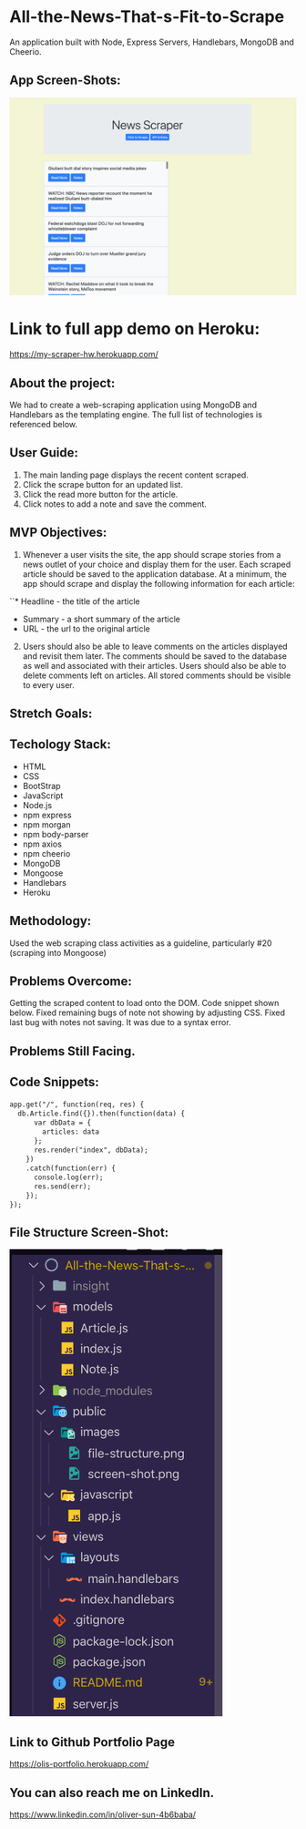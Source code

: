 # All-the-News-That-s-Fit-to-Scrape

An application built with Node, Express Servers, Handlebars, MongoDB and Cheerio.

## App Screen-Shots:
![](public/images/screen-shot.png)

# Link to full app demo on Heroku:
https://my-scraper-hw.herokuapp.com/

## About the project:
We had to create a web-scraping application using MongoDB and Handlebars as the templating engine. The full list of technologies is referenced below.

## User Guide:
1. The main landing page displays the recent content scraped. 
2. Click the scrape button for an updated list. 
3. Click the read more button for the article.
4. Click notes to add a note and save the comment.

## MVP Objectives:

1. Whenever a user visits the site, the app should scrape stories from a news outlet of your choice and display them for the user. Each scraped article should be saved to the application database. At a minimum, the app should scrape and display the following information for each article:

``* Headline - the title of the article
  * Summary - a short summary of the article
  * URL - the url to the original article

2. Users should also be able to leave comments on the articles displayed and revisit them later. The comments should be saved to the database as well and associated with their articles. Users should also be able to delete comments left on articles. All stored comments should be visible to every user.

## Stretch Goals:

  
## Techology Stack:
  * HTML
  * CSS
  * BootStrap
  * JavaScript
  * Node.js
  * npm express
  * npm morgan
  * npm body-parser
  * npm axios
  * npm cheerio
  * MongoDB
  * Mongoose
  * Handlebars
  * Heroku


## Methodology:

Used the web scraping class activities as a guideline, particularly #20 (scraping into Mongoose)

## Problems Overcome:

Getting the scraped content to load onto the DOM. Code snippet shown below. Fixed remaining bugs of note not showing by adjusting CSS. Fixed last bug with notes not saving. It was due to a syntax error.

## Problems Still Facing.

## Code Snippets:
```
app.get("/", function(req, res) {
  db.Article.find({}).then(function(data) {
      var dbData = {
        articles: data
      };
      res.render("index", dbData);
    })
    .catch(function(err) {
      console.log(err);
      res.send(err);
    });
});
```

## File Structure Screen-Shot:
![](public/images/file-structure.png)


## Link to Github Portfolio Page
https://olis-portfolio.herokuapp.com/

## You can also reach me on LinkedIn.
https://www.linkedin.com/in/oliver-sun-4b6baba/

